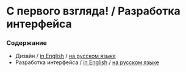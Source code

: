 # С первого взгляда! / Разработка интерфейса

### Содержание

- Дизайн / [in English](./docs/en/01-design.md) / [на русском языке](./docs/ru/01-design.md)
- Разработка интерфейса / [in English](./docs/en/02-interface.md) / [на русском языке](./docs/ru/02-interface.md)
